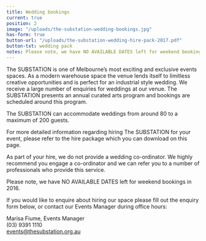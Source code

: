 ```yaml
---
title: Wedding bookings
current: true
position: 2
image: "/uploads/the-substation-wedding-bookings.jpg"
has-form: true
button-url: "/uploads/the-substation-wedding-hire-pack-2017.pdf"
button-txt: wedding pack
notes: Please note, we have NO AVAILABLE DATES left for weekend bookings in 2016.
---
```


<!-- http://jekyllrb.com/docs/templates/#link -->

The SUBSTATION is one of Melbourne’s most exciting and exclusive events spaces. As a modern warehouse space the venue lends itself to limitless creative opportunities and is perfect for an industrial style wedding.  We receive a large number of enquiries for weddings at our venue. The SUBSTATION presents an annual curated arts program and bookings are scheduled around this program.

The SUBSTATION can accommodate weddings from around 80 to a maximum of 200 guests.

For more detailed information regarding hiring The SUBSTATION for your event, please refer to the hire package which you can download on this page.

As part of your hire, we do not provide a wedding co-ordinator. We highly recommend you engage a co-ordinator and we can refer you to a number of professionals who provide this service.

Please note, we have NO AVAILABLE DATES left for weekend bookings in 2016.

If you would like to enquire about hiring our space please fill out the enquiry form below, or contact our Events Manager during office hours:

Marisa Fiume, Events Manager<br>
(03) 9391 1110<br>
[events@thesubstation.org.au](events@thesubstation.org.au)
